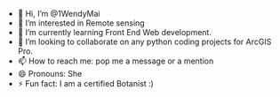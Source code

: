 - 👋 Hi, I’m @1WendyMai
- 👀 I’m interested in Remote sensing
- 🌱 I’m currently learning Front End Web development.
- 💞️ I’m looking to collaborate on any python coding projects for ArcGIS Pro.
- 📫 How to reach me: pop me a message or a mention
- 😄 Pronouns: She
- ⚡ Fun fact: I am a certified Botanist :) 

<!---
1WendyMai/1WendyMai is a ✨ special ✨ repository because its `README.md` (this file) appears on your GitHub profile.
You can click the Preview link to take a look at your changes.
--->
